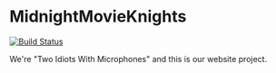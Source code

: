 MidnightMovieKnights
====================

[![Build Status](https://travis-ci.org/MirandaJanell/MidnightMovieKnights.svg?branch=gh-pages)](https://travis-ci.org/MirandaJanell/MidnightMovieKnights)

We're "Two Idiots With Microphones" and this is our website project. 
